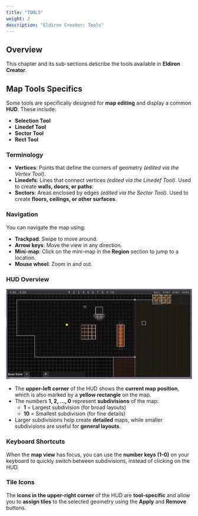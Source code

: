 ```yaml
---
title: "TOOLS"
weight: 2
description: "Eldiron Creator: Tools"
---
```


## Overview

This chapter and its sub-sections describe the tools available in **Eldiron Creator**.

## Map Tools Specifics

Some tools are specifically designed for **map editing** and display a common **HUD**. These include:
- **Selection Tool**
- **Linedef Tool**
- **Sector Tool**
- **Rect Tool**

### Terminology

- **Vertices**: Points that define the corners of geometry *(edited via the Vertex Tool)*.
- **Linedefs**: Lines that connect vertices *(edited via the Linedef Tool)*. Used to create **walls, doors, or paths**.
- **Sectors**: Areas enclosed by edges *(edited via the Sector Tool)*. Used to create **floors, ceilings, or other surfaces**.

### Navigation

You can navigate the map using:
- **Trackpad**: Swipe to move around.
- **Arrow keys**: Move the view in any direction.
- **Mini-map**: Click on the mini-map in the **Region** section to jump to a location.
- **Mouse wheel**: Zoom in and out.

### HUD Overview

![HUD](hud.png)

- The **upper-left corner** of the HUD shows the **current map position**, which is also marked by a **yellow rectangle** on the map.
- The numbers **1, 2, ..., 0** represent **subdivisions** of the map:
  - **1** = Largest subdivision (for broad layouts)
  - **10** = Smallest subdivision (for fine details)
- Larger subdivisions help create **detailed** maps, while smaller subdivisions are useful for **general layouts**.

### Keyboard Shortcuts

When the **map view** has focus, you can use the **number keys (1-0)** on your keyboard to quickly switch between subdivisions, instead of clicking on the HUD.

### Tile Icons

The **icons in the upper-right corner** of the HUD are **tool-specific** and allow you to **assign tiles** to the selected geometry using the **Apply** and **Remove** buttons.

